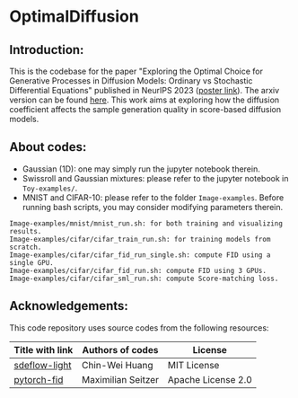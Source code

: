 # OptimalDiffusion
## Introduction:
This is the codebase for the paper
"Exploring the Optimal Choice for Generative Processes in Diffusion Models: Ordinary vs Stochastic Differential Equations" published in NeurIPS 2023 ([poster link](https://neurips.cc/virtual/2023/poster/72998)). The arxiv version can be found [here](https://arxiv.org/abs/2306.02063).
This work aims at exploring how the diffusion coefficient affects the sample generation quality in score-based diffusion models.

## About codes:
- Gaussian (1D): one may simply run the jupyter notebook therein.
- Swissroll and Gaussian mixtures: please refer to the jupyter notebook in `Toy-examples/`.
- MNIST and CIFAR-10: please refer to the folder `Image-examples`. Before running bash scripts, you may consider modifying parameters therein.
```
Image-examples/mnist/mnist_run.sh: for both training and visualizing results.
Image-examples/cifar/cifar_train_run.sh: for training models from scratch.
Image-examples/cifar/cifar_fid_run_single.sh: compute FID using a single GPU.
Image-examples/cifar/cifar_fid_run.sh: compute FID using 3 GPUs.
Image-examples/cifar/cifar_sml_run.sh: compute Score-matching loss.
```

## Acknowledgements:
This code repository uses source codes from the following resources:

| Title with link | Authors of codes | License |
|-----------------|------------------|---------|
| [sdeflow-light](https://github.com/CW-Huang/sdeflow-light) | Chin-Wei Huang |  MIT License |
| [pytorch-fid](https://github.com/mseitzer/pytorch-fid) | Maximilian Seitzer | Apache License 2.0 |
